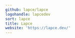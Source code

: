 ```yaml
---
github: lapce/lapce
logohandle: lapcedev
sort: lapce
title: Lapce
website: 'https://lapce.dev/'
---
```

